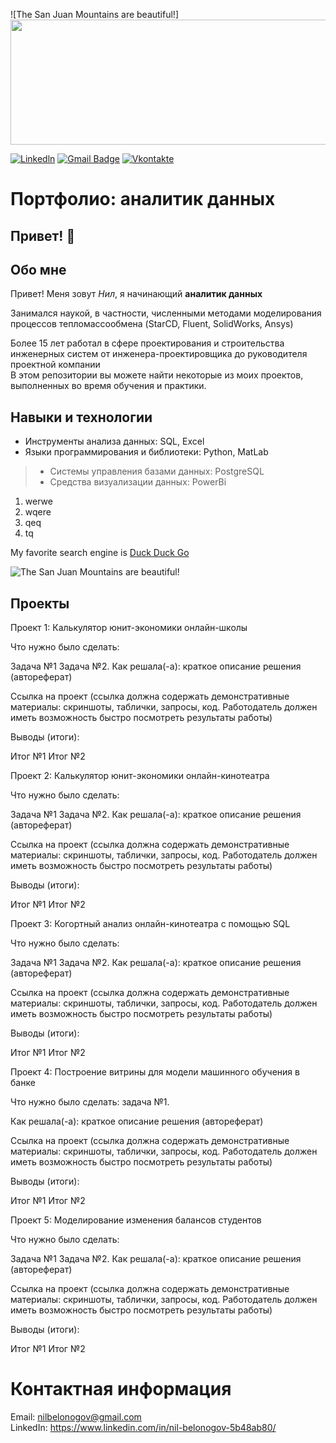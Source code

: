 ![The San Juan Mountains are beautiful!]<img src="https://media.giphy.com/media/QpVUMRUJGokfqXyfa1/giphy.gif" width="1000" height="200">

[![Linkedln](https://img.shields.io/badge/LinkedIn-0077B5?style=flat-square&logo=linkedin&logoColor=white)](https://www.linkedin.com/in/nil-belonogov-5b48ab80/)
[![Gmail Badge](https://img.shields.io/badge/-Gmail-c14438?style=flat-square&logo=Gmail&logoColor=white&link=mailto:mixdeers@gmail.com)](mailto:nilbelonogov@gmail.com)
[![Vkontakte](https://img.shields.io/badge/VK-blue?logo=VK&logoColor=white)](https://vk.com/id4954282)
# Портфолио: аналитик данных

## Привет! 👋
## Обо мне
Привет! Меня зовут *Нил*, я начинающий **аналитик данных**

Занимался наукой, в частности, численными методами моделирования процессов тепломассообмена (StarCD, Fluent, SolidWorks, Ansys)

Более 15 лет работал в сфере проектирования и строительства инженерных систем от инженера-проектировщика до руководителя проектной компании  
В этом репозитории вы можете найти некоторые из моих проектов, выполненных во время обучения и практики.

## Навыки и технологии
- Инструменты анализа данных: SQL, Excel
- Языки программирования и библиотеки: Python, MatLab
> - Системы управления базами данных: PostgreSQL
> - Средства визуализации данных: PowerBi
1. werwe
2. wqere
3. qeq
4. tq

My favorite search engine is [Duck Duck Go](https://duckduckgo.com "The best search engine for privacy")

![The San Juan Mountains are beautiful!](/assets/images/san-juan-mountains.jpg "San Juan Mountains")


## Проекты
Проект 1: Калькулятор юнит-экономики онлайн-школы

Что нужно было сделать:

Задача №1
Задача №2.
Как решала(-а): краткое описание решения (автореферат)

Ссылка на проект (ссылка должна содержать демонстративные материалы: скриншоты, таблички, запросы, код. Работодатель должен иметь возможность быстро посмотреть результаты работы)

Выводы (итоги):

Итог №1
Итог №2

Проект 2: Калькулятор юнит-экономики онлайн-кинотеатра

Что нужно было сделать:

Задача №1
Задача №2.
Как решала(-а): краткое описание решения (автореферат)

Ссылка на проект (ссылка должна содержать демонстративные материалы: скриншоты, таблички, запросы, код. Работодатель должен иметь возможность быстро посмотреть результаты работы)

Выводы (итоги):

Итог №1
Итог №2


Проект 3: Когортный анализ онлайн-кинотеатра с помощью SQL

Что нужно было сделать:

Задача №1
Задача №2.
Как решала(-а): краткое описание решения (автореферат)

Ссылка на проект (ссылка должна содержать демонстративные материалы: скриншоты, таблички, запросы, код. Работодатель должен иметь возможность быстро посмотреть результаты работы)

Выводы (итоги):

Итог №1
Итог №2

Проект 4: Построение витрины для модели машинного обучения в банке

Что нужно было сделать: задача №1.

Как решала(-а): краткое описание решения (автореферат)

Ссылка на проект (ссылка должна содержать демонстративные материалы: скриншоты, таблички, запросы, код. Работодатель должен иметь возможность быстро посмотреть результаты работы)

Выводы (итоги):

Итог №1
Итог №2

Проект 5: Моделирование изменения балансов студентов

Что нужно было сделать:

Задача №1
Задача №2.
Как решала(-а): краткое описание решения (автореферат)

Ссылка на проект (ссылка должна содержать демонстративные материалы: скриншоты, таблички, запросы, код. Работодатель должен иметь возможность быстро посмотреть результаты работы)

Выводы (итоги):

Итог №1
Итог №2

# Контактная информация
Email: nilbelonogov@gmail.com  
LinkedIn: https://www.linkedin.com/in/nil-belonogov-5b48ab80/
